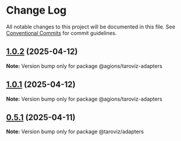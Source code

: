 # Change Log

All notable changes to this project will be documented in this file.
See [Conventional Commits](https://conventionalcommits.org) for commit guidelines.

## [1.0.2](https://github.com/Agions/TaroViz/compare/v1.0.1...v1.0.2) (2025-04-12)

**Note:** Version bump only for package @agions/taroviz-adapters

## [1.0.1](https://github.com/Agions/TaroViz/compare/v0.4.0...v1.0.1) (2025-04-12)

**Note:** Version bump only for package @agions/taroviz-adapters

## [0.5.1](https://github.com/Agions/TaroViz/compare/v0.4.0...v0.5.1) (2025-04-11)

**Note:** Version bump only for package @taroviz/adapters
